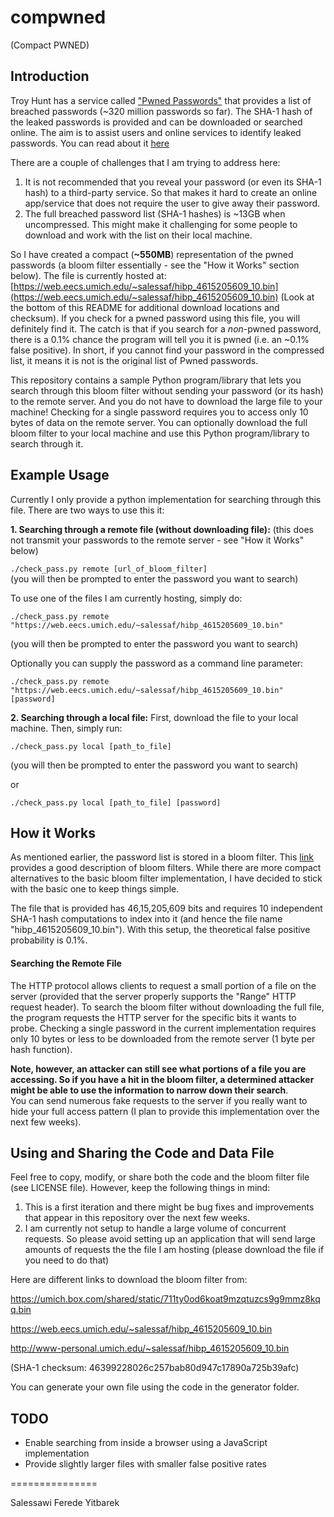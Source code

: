 # compwned
(Compact PWNED)

## Introduction

Troy Hunt has a service called ["Pwned Passwords"](https://haveibeenpwned.com/Passwords) that provides a list of breached passwords (~320 million passwords so far). The SHA-1 hash of the leaked passwords is provided and can be downloaded or searched online. The aim is to assist users and online services to identify leaked passwords.  You can read about it [here](https://www.troyhunt.com/introducing-306-million-freely-downloadable-pwned-passwords/)

There are a couple of challenges that I am trying to address here:
1. It is not recommended that you reveal your password (or even its SHA-1 hash) to a third-party service. So that makes it hard to create an online app/service that does not require the user to give away their password.
2. The full breached password list (SHA-1 hashes) is ~13GB when uncompressed. This might make it challenging for some people to download and work with the list on their local machine.

So I have created a compact (**~550MB**) representation of the pwned passwords (a bloom filter essentially - see the "How it Works" section below). The file is currently hosted at: 
[https://web.eecs.umich.edu/~salessaf/hibp_4615205609_10.bin](https://web.eecs.umich.edu/~salessaf/hibp_4615205609_10.bin) (Look at the bottom of this README for additional download locations and checksum). If you check for a pwned password using this file, you will definitely find it. The catch is that if you search for a *non*-pwned password, there is a 0.1% chance the program will tell you it is pwned (i.e. an ~0.1% false positive). In short, if you cannot find your password in the compressed list, it means it is not is the original list of Pwned passwords.

This repository contains a sample Python program/library that lets you search through this bloom filter without sending your password (or its hash) to the remote server. And you do not have to download the large file to your machine! Checking for a single password requires you to access only 10 bytes of data on the remote server. You can optionally download the full bloom filter to your local machine and use this Python program/library to search through it.

## Example Usage
Currently I only provide a python implementation for searching through this file. There are two ways to use this it:

**1. Searching through a remote file (without downloading file):**
(this does not transmit your passwords to the remote server - see "How it Works" below)

`./check_pass.py remote [url_of_bloom_filter]`    
(you will then be prompted to enter the password you want to search)

To use one of the files I am currently hosting, simply do:

`./check_pass.py remote "https://web.eecs.umich.edu/~salessaf/hibp_4615205609_10.bin"`

(you will then be prompted to enter the password you want to search)

Optionally you can supply the password as a command line parameter:

`./check_pass.py remote "https://web.eecs.umich.edu/~salessaf/hibp_4615205609_10.bin" [password]`

**2. Searching through a local file:**
First, download the file to your local machine. Then, simply run:

`./check_pass.py local [path_to_file]` 

(you will then be prompted to enter the password you want to search)

or

`./check_pass.py local [path_to_file] [password]` 

## How it Works
As mentioned earlier, the password list is stored in a bloom filter. This [link](https://llimllib.github.io/bloomfilter-tutorial/) provides a good description of bloom filters. While there are more compact alternatives to the basic bloom filter implementation, I have decided to stick with the basic one to keep things simple.

The file that is provided has 46,15,205,609 bits and requires 10 independent SHA-1 hash computations to index into it (and hence the file name "hibp_4615205609_10.bin"). With this setup, the theoretical false positive probability is 0.1%.

#### Searching the Remote File
The HTTP protocol allows clients to request a small portion of a file on the server (provided that the server properly supports the "Range" HTTP request header).
To search the bloom filter without downloading the full file, the program requests the HTTP server for the specific bits it wants to probe. Checking a single password in the current implementation requires only 10 bytes or less to be downloaded from the remote server (1 byte per hash function). 

**Note, however, an attacker can still see what portions of a file you are accessing. So if you have a hit in the bloom filter, a determined attacker might be able to use the information to narrow down their search**.  
You can send numerous fake requests to the server if you really want to hide your full access pattern (I plan to provide this implementation over the next few weeks).

## Using and Sharing the Code and Data File
Feel free to copy, modify, or share both the code and the bloom filter file (see LICENSE file). However, keep the following things in mind: 
1. This is a first iteration and there might be bug fixes and improvements that appear in this repository over the next few weeks.
2. I am currently not setup to handle a large volume of concurrent requests. So please avoid setting up an application that will send large amounts of requests the the file I am hosting (please download the file if you need to do that)

Here are different links to download the bloom filter from:

https://umich.box.com/shared/static/711ty0od6koat9mzqtuzcs9g9mmz8kqq.bin

https://web.eecs.umich.edu/~salessaf/hibp_4615205609_10.bin

http://www-personal.umich.edu/~salessaf/hibp_4615205609_10.bin


(SHA-1 checksum: 46399228026c257bab80d947c17890a725b39afc)

You can generate your own file using the code in the generator folder.

## TODO

- Enable searching from inside a browser using a JavaScript implementation
- Provide slightly larger files with smaller false positive rates

===============

Salessawi Ferede Yitbarek
